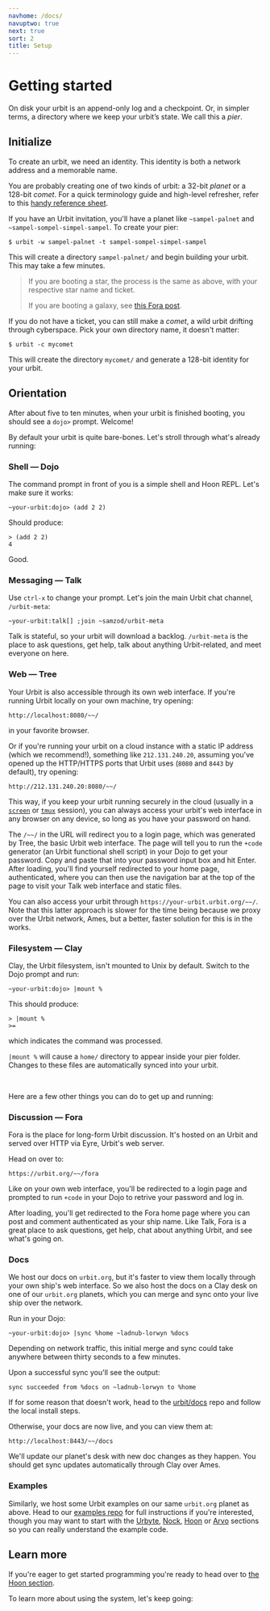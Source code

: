 ```yaml
---
navhome: /docs/
navuptwo: true
next: true
sort: 2
title: Setup
---
```


# Getting started

On disk your urbit is an append-only log and a checkpoint. Or, in
simpler terms, a directory where we keep your urbit’s state. We call
this a _pier_.

## Initialize

To create an urbit, we need an identity. This identity is both a network
address and a memorable name.

You are probably creating one of two kinds of urbit: a 32-bit _planet_
or a 128-bit _comet_. For a quick terminology guide and high-level
refresher, refer to this [handy reference sheet](../../about/glossary/).

If you have an Urbit invitation, you'll have a planet like
`~sampel-palnet` and `~sampel-sompel-simpel-sampel`. To create your
pier:

```
$ urbit -w sampel-palnet -t sampel-sompel-simpel-sampel
```

This will create a directory `sampel-palnet/` and begin building your
urbit. This may take a few minutes.

> If you are booting a star, the process is the same as above, with your
> respective star name and ticket. 
>
> If you are booting a galaxy, see 
> [this Fora post](https://urbit.org/fora/posts/~2016.8.17..21.04.11..1450~/).

If you do not have a ticket, you can still make a _comet_, a wild urbit
drifting through cyberspace. Pick your own directory name, it doesn't
matter:

```
$ urbit -c mycomet
```

This will create the directory `mycomet/` and generate a 128-bit
identity for your urbit.

## Orientation

After about five to ten minutes, when your urbit is finished booting,
you should see a `dojo>` prompt. Welcome!

By default your urbit is quite bare-bones. Let's stroll through what's
already running:

### Shell — Dojo

The command prompt in front of you is a simple shell and Hoon REPL.
Let's make sure it works:

```
~your-urbit:dojo> (add 2 2)
```

Should produce:

```
> (add 2 2)
4
```

Good.


### Messaging — Talk

Use `ctrl-x` to change your prompt. Let's join the main Urbit chat
channel, `/urbit-meta`:

```
~your-urbit:talk[] ;join ~samzod/urbit-meta
```

Talk is stateful, so your urbit will download a backlog.
`/urbit-meta` is the place to ask questions, get help, talk about
anything Urbit-related, and meet everyone on here.

### Web — Tree

Your Urbit is also accessible through its own web interface. If you're
running Urbit locally on your own machine, try opening:

```
http://localhost:8080/~~/
```

in your favorite browser. 

Or if you're running your urbit on a cloud instance with a static IP
address (which we recommend!), something like `212.131.240.20`, assuming
you've opened up the HTTP/HTTPS ports that Urbit uses (`8080` and `8443`
by default), try opening:


```
http://212.131.240.20:8080/~~/
```

This way, if you keep your urbit running securely in the cloud (usually
in a [`screen`](https://www.gnu.org/software/screen/) or 
[`tmux`](https://github.com/tmux/tmux/wiki) session), you can always
access your urbit's web interface in any browser on any device, so long
as you have your password on hand.

The `/~~/` in the URL will redirect you to a login page, which was
generated by Tree, the basic Urbit web interface. The page will tell
you to run the `+code` generator (an Urbit functional shell script) in
your Dojo to get your password. Copy and paste that into your password
input box and hit Enter. After loading, you'll find yourself redirected
to your home page, authenticated, where you can then use the navigation
bar at the top of the page to visit your Talk web interface and static
files.

You can also access your urbit through
`https://your-urbit.urbit.org/~~/`. Note that this latter approach is
slower for the time being because we proxy over the Urbit network, Ames,
but a better, faster solution for this is in the works.

### Filesystem — Clay

Clay, the Urbit filesystem, isn't mounted to Unix by default. Switch
to the Dojo prompt and run:

```
~your-urbit:dojo> |mount %
```

This should produce:

```
> |mount %
>=
```

which indicates the command was processed.

`|mount %` will cause a `home/` directory to appear inside your pier
folder. Changes to these files are automatically synced into your urbit.

<br />

Here are a few other things you can do to get up and running:

### Discussion — Fora

Fora is the place for long-form Urbit discussion. It's hosted on an
Urbit and served over HTTP via Eyre, Urbit's web server.

Head on over to:

```
https://urbit.org/~~/fora
```

Like on your own web interface, you'll be redirected to a login page and
prompted to run `+code` in your Dojo to retrive your password and log
in.

After loading, you'll get redirected to the Fora home page where you
can post and comment authenticated as your ship name. Like Talk, Fora
is a great place to ask questions, get help, chat about anything Urbit, and
see what's going on.

### Docs

We host our docs on `urbit.org`, but it's faster to view them locally
through your own ship's web interface. So we also host the docs on a
Clay desk on one of our `urbit.org` planets, which you can merge and
sync onto your live ship over the network.

Run in your Dojo:

```
~your-urbit:dojo> |sync %home ~ladnub-lorwyn %docs
```

Depending on network traffic, this initial merge and sync could take
anywhere between thirty seconds to a few minutes.

Upon a successful sync you'll see the output:

```
sync succeeded from %docs on ~ladnub-lorwyn to %home
```

If for some reason that doesn't work, head to the
[urbit/docs](https://github.com/urbit/docs) repo and follow the local
install steps.

Otherwise, your docs are now live, and you can view them at:

```
http://localhost:8443/~~/docs
```

We'll update our planet's desk with new doc changes as they happen. You
should get sync updates automatically through Clay over Ames.

### Examples

Similarly, we host some Urbit examples on our same `urbit.org` planet as
above. Head to our [examples repo](https://github.com/urbit/examples) for
full instructions if you're interested, though you may want to start
with the [Urbyte](../../urbyte/), [Nock](../../nock/),
[Hoon](../../hoon/) or [Arvo](../../arvo/) sections so you can really
understand the example code.

## Learn more

If you're eager to get started programming you're ready to head over to
[the Hoon section](../../hoon/mission/).

To learn more about using the system, let's keep going:

